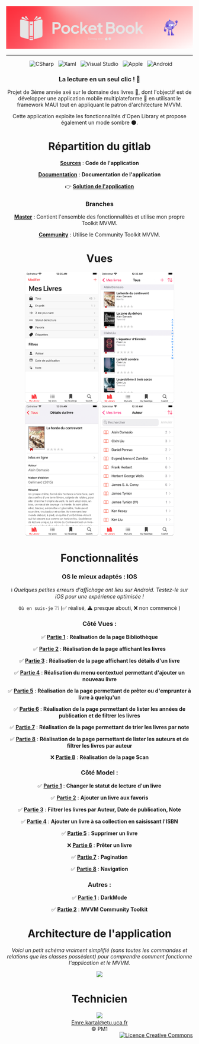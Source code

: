 <div align = center>

  <img src="Documentation/Images/Banner-PocketBook.png" />
    
---

&nbsp; ![CSharp](https://img.shields.io/badge/C%20Sharp-239120.svg?style=for-the-badge&logo=C-Sharp&logoColor=white)
&nbsp; ![Xaml](https://img.shields.io/badge/XAML-0C54C2.svg?style=for-the-badge&logo=XAML&logoColor=white)
&nbsp; ![Visual Studio](https://img.shields.io/badge/Visual%20Studio-5C2D91.svg?style=for-the-badge&logo=Visual-Studio&logoColor=white)
&nbsp; ![Apple](https://img.shields.io/badge/Apple-000000.svg?style=for-the-badge&logo=Apple&logoColor=white)
&nbsp; ![Android](https://img.shields.io/badge/Android-3DDC84.svg?style=for-the-badge&logo=Android&logoColor=white)

### La lecture en un seul clic ! :closed_book:

Projet de 3ème année axé sur le domaine des livres :bookmark:, dont l'objectif est de développer une application mobile multiplateforme :iphone: en utilisant le framework MAUI tout en appliquant le patron d'architecture MVVM.

Cette application exploite les fonctionnalités d'Open Library et propose également un mode sombre :new_moon:.

# Répartition du gitlab

[**Sources**](Sources) : **Code de l'application**

[**Documentation**](Documentation) : **Documentation de l'application**

👉 [**Solution de l'application**](Sources/PocketBook.sln)

### Branches

[**Master**](https://codefirst.iut.uca.fr/git/emre.kartal/PocketBook) : Contient l'ensemble des fonctionnalités et utilise mon propre Toolkit MVVM.

[**Community**](https://codefirst.iut.uca.fr/git/emre.kartal/PocketBook/src/branch/Community) : Utilise le Community Toolkit MVVM.


# Vues

<img src="Documentation/Images/MainPage.png" width="200" >
<img src="Documentation/Images/AllPage.png" width="200" >
<img src="Documentation/Images/BookPage.png" width="200" >
<img src="Documentation/Images/AuthorPage.png" width="200" >

# Fonctionnalités

### OS le mieux adaptés : IOS

:information_source: *Quelques petites erreurs d'affichage ont lieu sur Android. Testez-le sur iOS pour une expérience optimisée !*

```Où en suis-je``` :grey_question::grey_exclamation: (:white_check_mark: réalisé, :warning: presque abouti, :x: non commencé )

### Côté Vues :

:white_check_mark: [**Partie 1**](Sources/PocketBook/MainPage.xaml) : **Réalisation de la page Bibliothèque**

:white_check_mark: [**Partie 2**](Sources/PocketBook/Pages/BooksPage.xaml) : **Réalisation de la page affichant les livres**

:white_check_mark: [**Partie 3**](Sources/PocketBook/Pages/BookPage.xaml) : **Réalisation de la page affichant les détails d'un livre**

:white_check_mark: [**Partie 4**](Sources/PocketBook/Views/MenuView.xaml) : **Réalisation du menu contextuel permettant d'ajouter un nouveau livre**

:white_check_mark: [**Partie 5**](Sources/PocketBook/Pages/LoanPage.xaml) : **Réalisation de la page permettant de prêter ou d'emprunter à livre à quelqu'un**

:white_check_mark: [**Partie 6**](Sources/PocketBook/Pages/FilteringPage.xaml) : **Réalisation de la page permettant de lister les années de publication et de filtrer les livres**

:white_check_mark: [**Partie 7**](Sources/PocketBook/Pages/FilteringPage.xaml) : **Réalisation de la page permettant de trier les livres par note**

:white_check_mark: [**Partie 8**](Sources/PocketBook/Pages/FilteringPage.xaml) : **Réalisation de la page permettant de lister les auteurs et de filtrer les livres par auteur**

:x: [**Partie 8**](Sources/PocketBook/Pages/FilteringPage.xaml) : **Réalisation de la page Scan**

### Côté Model :

:white_check_mark: [**Partie 1**]() : **Changer le statut de lecture d'un livre**

:white_check_mark: [**Partie 2**](Sources/ViewModel/ManagerVM.cs) : **Ajouter un livre aux favoris**

:white_check_mark: [**Partie 3**](Sources/ViewModel/ManagerVM.cs) : **Filtrer les livres par Auteur, Date de publication, Note**

:white_check_mark: [**Partie 4**](Sources/PocketBook/ViewModels/ScanMenuVM.cs) : **Ajouter un livre à sa collection en saisissant l'ISBN**

:white_check_mark: [**Partie 5**](Sources/ViewModel/ManagerVM.cs) : **Supprimer un livre**

:x: [**Partie 6**]() : **Prêter un livre**

:white_check_mark: [**Partie 7**](Sources/ViewModel/ManagerVM.cs) : **Pagination**

:white_check_mark: [**Partie 8**](Sources/PocketBook/ViewModels/NavigationVM.cs) : **Navigation**

### Autres :

:white_check_mark: [**Partie 1**](Sources/PocketBook/Resources/Styles/MyStyles.xaml) : **DarkMode**

:white_check_mark: [**Partie 2**]() : **MVVM Community Toolkit**

# Architecture de l'application

*Voici un petit schéma vraiment simplifié (sans toutes les commandes et relations que les classes possèdent) pour comprendre comment fonctionne l'application et le MVVM.*

<img src="Documentation/Images/PocketBook_Classes.png" >

# Technicien 

<a href = "https://codefirst.iut.uca.fr/git/emre.kartal">
<img src="https://codefirst.iut.uca.fr/git/avatars/1ff65c9c5ab0e8c8883fb48adbcf972f?size=72" width="75" >
</br>
Emre.kartal@etu.uca.fr
</br>
</a>
© PM1

</div>

<div align = right>
<a rel="license" href="http://creativecommons.org/licenses/by-nc-nd/4.0/"><img alt="Licence Creative Commons" style="border-width:0" src="https://i.creativecommons.org/l/by-nc-nd/4.0/88x31.png" /></a>
<right>
